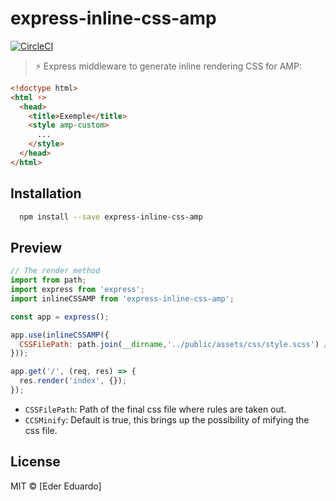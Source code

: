 
# express-inline-css-amp
[![CircleCI](https://circleci.com/gh/eder/express-inline-css-amp/tree/master.svg?style=svg&circle-token=4bbaf0984d2072700bf57071ee2379bc2851d1be)](https://circleci.com/gh/eder/express-inline-css-amp/tree/master)
> :zap: Express middleware to generate inline rendering CSS for AMP:
```html
<!doctype html>
<html ⚡>
  <head>
    <title>Exemple</title>
    <style amp-custom>
      ...
    </style>
  </head>
</html>
```

## Installation

```sh
  npm install --save express-inline-css-amp
```

## Preview
```js
// The render method
import from path;
import express from 'express';
import inlineCSSAMP from 'express-inline-css-amp';

const app = express();

app.use(inlineCSSAMP({
  CSSFilePath: path.join(__dirname,'../public/assets/css/style.scss') // Yes its works with css, scss our sass \o/
}));

app.get('/', (req, res) => {
  res.render('index', {});
});

```

- `CSSFilePath`: Path of the final css file where rules are taken out.
- `CCSMinify`:  Default is true, this brings up the possibility of mifying the css file.

## License

MIT © [Eder Eduardo]
